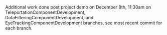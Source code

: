 Additional work done post project demo on December 8th, 11:30am on TeleportationComponentDevelopment, DataFilteringComponentDevelopment, and EyeTrackingComponentDevelopment branches, see most recent commit for each branch.
